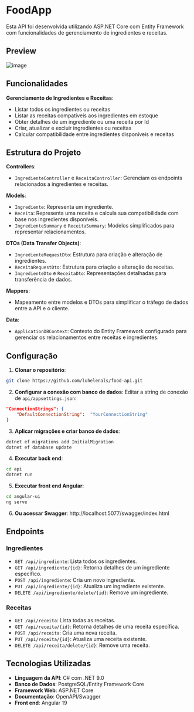 # FoodApp
Esta API foi desenvolvida utilizando ASP.NET Core com Entity Framework com funcionalidades de gerenciamento de ingredientes e receitas.

## Preview
![image](https://github.com/user-attachments/assets/362b19b3-677d-4418-ab4c-75515cbe2c17)

## Funcionalidades
**Gerenciamento de Ingredientes e Receitas**:
-  Listar todos os ingredientes ou receitas
-  Listar as receitas compatíveis aos ingredientes em estoque
-  Obter detalhes de um ingrediente ou uma receita por Id
-  Criar, atualizar e excluir ingredientes ou receitas
-  Calcular compatibilidade entre ingredientes disponíveis e receitas
## Estrutura do Projeto
**Controllers**:
-  `IngredienteController` e `ReceitaController`: Gerenciam os endpoints relacionados a ingredientes e receitas.

**Models**:
-  `Ingrediente`: Representa um ingrediente.
-  `Receita`: Representa uma receita e calcula sua compatibilidade com base nos ingredientes disponíveis.
-  `IngredienteSummary` e `ReceitaSummary`: Modelos simplificados para representar relacionamentos.

**DTOs (Data Transfer Objects)**:
-  `IngredienteRequestDto`: Estrutura para criação e alteração de ingredientes.
-  `ReceitaRequestDto`: Estrutura para criação e alteração de receitas.
-  `IngredienteDto` e `ReceitaDto`: Representações detalhadas para transferência de dados.

**Mappers**:
-  Mapeamento entre modelos e DTOs para simplificar o tráfego de dados entre a API e o cliente.

**Data**:
-  `ApplicationDBContext`: Contexto do Entity Framework configurado para gerenciar os relacionamentos entre receitas e ingredientes.

## Configuração

1.  **Clonar o repositório**:

```bash
git clone https://github.com/luhelenals/food-api.git
```
2.  **Configurar a conexão com banco de dados**:
Editar a string de conexão de `api/appsettings.json`:
```json
"ConnectionStrings": {
	"DefaultConnectionString":  "YourConnectionString"
}
```
3. **Aplicar migrações e criar banco de dados**:
```bash
dotnet ef migrations add InitialMigration
dotnet ef database update
```
4. **Executar back end**:
```bash
cd api
dotnet run
```
5. **Executar front end Angular**:
```bash
cd angular-ui
ng serve
```
6. **Ou acessar Swagger**:
http://localhost:5077/swagger/index.html

## Endpoints

### Ingredientes
-   `GET /api/ingrediente`: Lista todos os ingredientes.
-   `GET /api/ingrediente/{id}`: Retorna detalhes de um ingrediente específico.
-   `POST /api/ingrediente`: Cria um novo ingrediente.
-   `PUT /api/ingrediente/{id}`: Atualiza um ingrediente existente.
-   `DELETE /api/ingrediente/delete/{id}`: Remove um ingrediente.

### Receitas
-   `GET /api/receita`: Lista todas as receitas.
-   `GET /api/receita/{id}`: Retorna detalhes de uma receita específica.
-   `POST /api/receita`: Cria uma nova receita.
-   `PUT /api/receita/{id}`: Atualiza uma receita existente.
-   `DELETE /api/receita/delete/{id}`: Remove uma receita.

## Tecnologias Utilizadas
-   **Linguagem da API**: C# com .NET 9.0
-   **Banco de Dados**: PostgreSQL/Entity Framework Core
-   **Framework Web**: ASP.NET Core
-   **Documentação**: OpenAPI/Swagger
-   **Front end**: Angular 19
